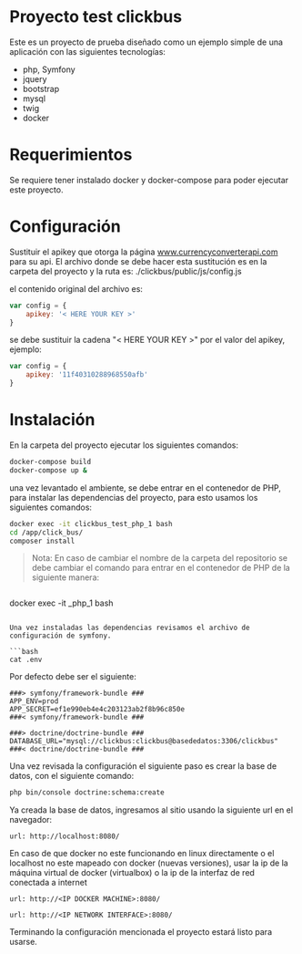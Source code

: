 # Proyecto test clickbus 
Este es un proyecto de prueba diseñado como un ejemplo simple de una aplicación con las siguientes tecnologías:
* php, Symfony
* jquery
* bootstrap
* mysql
* twig
* docker

# Requerimientos
Se requiere tener instalado docker y docker-compose para poder ejecutar este proyecto.

# Configuración
Sustituir el apikey que otorga la página www.currencyconverterapi.com para su api. El archivo donde se debe hacer esta sustitución es en la carpeta del proyecto y la ruta es: ./clickbus/public/js/config.js

el contenido original del archivo es:

```javascript
var config = {
	apikey: '< HERE YOUR KEY >'
}
```
se debe sustituir la cadena "< HERE YOUR KEY >" por el valor del apikey, ejemplo:

```javascript
var config = {
	apikey: '11f40310288968550afb'
}
```

# Instalación
En la carpeta del proyecto ejecutar los siguientes comandos:

```bash
docker-compose build
docker-compose up &
```
una vez levantado el ambiente, se debe entrar en el contenedor de PHP, para instalar las dependencias del proyecto, para esto usamos los siguientes comandos:

```bash
docker exec -it clickbus_test_php_1 bash
cd /app/click_bus/
composer install
```
> Nota: En caso de cambiar el nombre de la carpeta del repositorio se debe cambiar el comando para entrar en el contenedor de PHP de la siguiente manera:

> ```bash
 docker exec -it <Nombre de la carpeta>_php_1 bash
```

Una vez instaladas las dependencias revisamos el archivo de configuración de symfony.

```bash
cat .env
```
Por defecto debe ser el siguiente:

```plaintext
###> symfony/framework-bundle ###
APP_ENV=prod
APP_SECRET=ef1e990eb4e4c203123ab2f8b96c850e
###< symfony/framework-bundle ###

###> doctrine/doctrine-bundle ###
DATABASE_URL="mysql://clickbus:clickbus@basededatos:3306/clickbus"
###< doctrine/doctrine-bundle ###
```
Una vez revisada la configuración el siguiente paso es crear la base de datos, con el siguiente comando:

```bash
php bin/console doctrine:schema:create
```
Ya creada la base de datos, ingresamos al sitio usando la siguiente url en el navegador: 
```plaintext
url: http://localhost:8080/
```
En caso de que docker no este funcionando en linux directamente o el localhost no este mapeado con docker (nuevas versiones), usar la ip de la máquina virtual de docker (virtualbox) o la ip de la interfaz de red conectada a internet

```plaintext
url: http://<IP DOCKER MACHINE>:8080/
```
```plaintext
url: http://<IP NETWORK INTERFACE>:8080/
```
Terminando la configuración mencionada el proyecto estará listo para usarse.